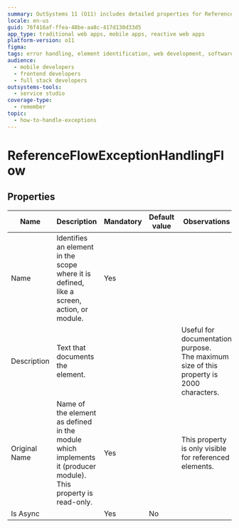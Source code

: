 ```yaml
---
summary: OutSystems 11 (O11) includes detailed properties for ReferenceFlowExceptionHandlingFlow, essential for element identification and documentation.
locale: en-us
guid: 76f416af-ffea-48be-aa8c-417d130d33d5
app_type: traditional web apps, mobile apps, reactive web apps
platform-version: o11
figma:
tags: error handling, element identification, web development, software documentation
audience:
  - mobile developers
  - frontend developers
  - full stack developers
outsystems-tools:
  - service studio
coverage-type:
  - remember
topic:
  - how-to-handle-exceptions
---
```


# ReferenceFlowExceptionHandlingFlow

## Properties

<table markdown="1">
<thead>
<tr>
<th>Name</th>
<th>Description</th>
<th>Mandatory</th>
<th>Default value</th>
<th>Observations</th>
</tr>
</thead>
<tbody>
<tr>
<td title="Name">Name</td>
<td>Identifies an element in the scope where it is defined, like a screen, action, or module.</td>
<td>Yes</td>
<td></td>
<td></td>
</tr>
<tr>
<td title="Description">Description</td>
<td>Text that documents the element.</td>
<td></td>
<td></td>
<td>Useful for documentation purpose.<br/>The maximum size of this property is 2000 characters.</td>
</tr>
<tr>
<td title="Original Name">Original Name</td>
<td>Name of the element as defined in the module which implements it (producer module). This property is read-only.</td>
<td>Yes</td>
<td></td>
<td>This property is only visible for referenced elements.</td>
</tr>
<tr>
<td title="Is Async">Is Async</td>
<td></td>
<td>Yes</td>
<td>No</td>
<td></td>
</tr>
</tbody>
</table>
